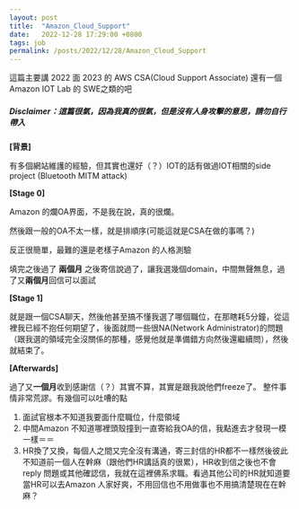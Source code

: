 ```yaml
---
layout: post
title:  "Amazon_Cloud_Support"
date:   2022-12-28 17:29:00 +0800
tags: job
permalink: /posts/2022/12/28/Amazon_Cloud_Support
---
```




這篇主要講 2022 面 2023 的 AWS CSA(Cloud Support Associate) 還有一個 Amazon IOT Lab 的 SWE之類的吧

##### Disclaimer：這篇很氣，因為我真的很氣，但是沒有人身攻擊的意思，請勿自行帶入

**[背景]**

有多個網站維護的經驗，但其實也還好（？）IOT的話有做過IOT相關的side project (Bluetooth MITM attack)

**[Stage 0]**

Amazon 的爛OA界面，不是我在說，真的很爛。

然後跟一般的OA不太一樣，就是排順序(可能這就是CSA在做的事嗎？)

反正很簡單，最難的還是老樣子Amazon 的人格測驗



填完之後過了 **兩個月** 之後寄信說過了，讓我選幾個domain，中間無聲無息，過了又**兩個月**回信可以面試

**[Stage 1]**

就是跟一個CSA聊天，然後他甚至搞不懂我選了哪個職位，在那瞎耗5分鐘，從這裡我已經不抱任何期望了，後面就問一些很NA(Network Administrator)的問題（跟我選的領域完全沒關係的那種，感覺他就是準備錯方向然後還繼續問），然後就結束了。



**[Afterwards]**

過了又**一個月**收到感謝信（？）其實不算，其實是跟我說他們freeze了。 整件事情非常荒謬。有幾個可以吐嘈的點

1. 面試官根本不知道我要面什麼職位，什麼領域
2. 中間Amazon 不知道哪裡頭殼撞到一直寄給我OA的信，我點進去才發現一模一樣＝＝
3. HR換了又換，每個人之間又完全沒有溝通，寄三封信的HR都不一樣然後彼此不知道前一個人在幹麻（跟他們HR講話真的很累），HR收到信之後也不會reply 問題或其他確認信，我就在這裡佛系求職。看過其他公司的HR就知道要當HR可以去Amazon 人家好爽，不用回信也不用做事也不用搞清楚現在在幹麻？
